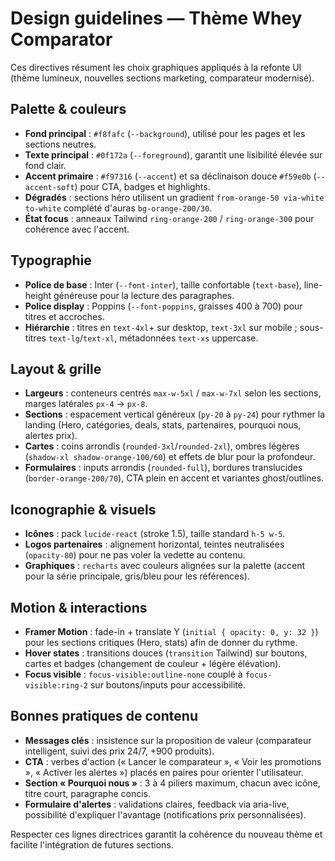 # Design guidelines — Thème Whey Comparator

Ces directives résument les choix graphiques appliqués à la refonte UI (thème lumineux, nouvelles sections marketing, comparateur modernisé).

## Palette & couleurs

- **Fond principal** : `#f8fafc` (`--background`), utilisé pour les pages et les sections neutres.
- **Texte principal** : `#0f172a` (`--foreground`), garantit une lisibilité élevée sur fond clair.
- **Accent primaire** : `#f97316` (`--accent`) et sa déclinaison douce `#f59e0b` (`--accent-soft`) pour CTA, badges et highlights.
- **Dégradés** : sections héro utilisent un gradient `from-orange-50 via-white to-white` complété d'auras `bg-orange-200/30`.
- **État focus** : anneaux Tailwind `ring-orange-200` / `ring-orange-300` pour cohérence avec l'accent.

## Typographie

- **Police de base** : Inter (`--font-inter`), taille confortable (`text-base`), line-height généreuse pour la lecture des paragraphes.
- **Police display** : Poppins (`--font-poppins`, graisses 400 à 700) pour titres et accroches.
- **Hiérarchie** : titres en `text-4xl`+ sur desktop, `text-3xl` sur mobile ; sous-titres `text-lg`/`text-xl`, métadonnées `text-xs` uppercase.

## Layout & grille

- **Largeurs** : conteneurs centrés `max-w-5xl` / `max-w-7xl` selon les sections, marges latérales `px-4` → `px-8`.
- **Sections** : espacement vertical généreux (`py-20` à `py-24`) pour rythmer la landing (Hero, catégories, deals, stats, partenaires, pourquoi nous, alertes prix).
- **Cartes** : coins arrondis (`rounded-3xl`/`rounded-2xl`), ombres légères (`shadow-xl shadow-orange-100/60`) et effets de blur pour la profondeur.
- **Formulaires** : inputs arrondis (`rounded-full`), bordures translucides (`border-orange-200/70`), CTA plein en accent et variantes ghost/outlines.

## Iconographie & visuels

- **Icônes** : pack `lucide-react` (stroke 1.5), taille standard `h-5 w-5`.
- **Logos partenaires** : alignement horizontal, teintes neutralisées (`opacity-80`) pour ne pas voler la vedette au contenu.
- **Graphiques** : `recharts` avec couleurs alignées sur la palette (accent pour la série principale, gris/bleu pour les références).

## Motion & interactions

- **Framer Motion** : fade-in + translate Y (`initial { opacity: 0, y: 32 }`) pour les sections critiques (Hero, stats) afin de donner du rythme.
- **Hover states** : transitions douces (`transition` Tailwind) sur boutons, cartes et badges (changement de couleur + légère élévation).
- **Focus visible** : `focus-visible:outline-none` couplé à `focus-visible:ring-2` sur boutons/inputs pour accessibilité.

## Bonnes pratiques de contenu

- **Messages clés** : insistence sur la proposition de valeur (comparateur intelligent, suivi des prix 24/7, +900 produits).
- **CTA** : verbes d'action (« Lancer le comparateur », « Voir les promotions », « Activer les alertes ») placés en paires pour orienter l'utilisateur.
- **Section « Pourquoi nous »** : 3 à 4 piliers maximum, chacun avec icône, titre court, paragraphe concis.
- **Formulaire d'alertes** : validations claires, feedback via aria-live, possibilité d'expliquer l'avantage (notifications prix personnalisées).

Respecter ces lignes directrices garantit la cohérence du nouveau thème et facilite l'intégration de futures sections.
